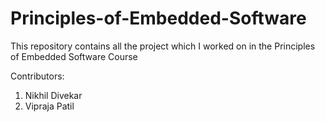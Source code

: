 # Principles-of-Embedded-Software
This repository contains all the project which I worked on in the Principles of Embedded Software Course

Contributors:
1) Nikhil Divekar
2) Vipraja Patil
